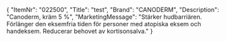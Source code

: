 {
  "ItemNr": "022500",
  "Title": "test",
  "Brand": "CANODERM",
  "Description": "Canoderm, kräm 5 %",
  "MarketingMessage": "Stärker hudbarriären. Förlänger den eksemfria tiden för personer med atopiska eksem och handeksem. Reducerar behovet av kortisonsalva."
}